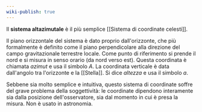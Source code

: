 ```yaml
---
wiki-publish: true
---
```

Il **sistema altazimutale** è il più semplice [[Sistema di coordinate celesti]].

Il piano orizzontale del sistema è dato proprio dall'orizzonte, che più formalmente è definito come il piano perpendicolare alla direzione del campo gravitazionale terrestre locale. Come punto di riferimento si prende il nord e si misura in senso orario (da nord verso est). Questa coordinata è chiamata *azimut* e usa il simbolo $A$. La coordinata verticale è data dall'angolo tra l'orizzonte e la [[Stella]]. Si dice *altezza* e usa il simbolo $a$.

 Sebbene sia molto semplice e intuitiva, questo sistema di coordinate soffre del grave problema della soggettività: le coordinate dipendono interamente sia dalla posizione dell'osservatore, sia dal momento in cui è presa la misura. Non è usato in astronomia.